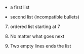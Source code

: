 - a first list

* second list (incompatible bullets)

7. ordered list starting at 7

1. No matter what goes next


1. Two empty lines ends the list
